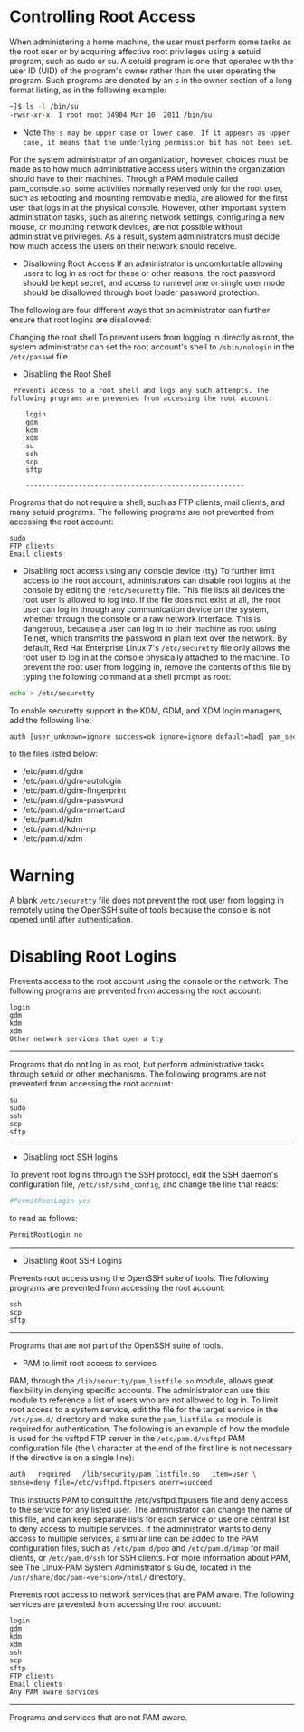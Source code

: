 # Controlling Root Access

When administering a home machine, the user must perform some tasks as the root user or by acquiring effective root privileges using a setuid program, such as sudo or su. A setuid program is one that operates with the user ID (UID) of the program's owner rather than the user operating the program. Such programs are denoted by an s in the owner section of a long format listing, as in the following example: 

```bash
~]$ ls -l /bin/su
-rwsr-xr-x. 1 root root 34904 Mar 10  2011 /bin/su
```
- Note
`The s may be upper case or lower case. If it appears as upper case, it means that the underlying permission bit has not been set`.

For the system administrator of an organization, however, choices must be made as to how much administrative access users within the organization should have to their machines. Through a PAM module called pam_console.so, some activities normally reserved only for the root user, such as rebooting and mounting removable media, are allowed for the first user that logs in at the physical console. However, other important system administration tasks, such as altering network settings, configuring a new mouse, or mounting network devices, are not possible without administrative privileges. As a result, system administrators must decide how much access the users on their network should receive. 

- Disallowing Root Access
If an administrator is uncomfortable allowing users to log in as root for these or other reasons, the root password should be kept secret, and access to runlevel one or single user mode should be disallowed through boot loader password protection.

 The following are four different ways that an administrator can further ensure that root logins are disallowed:

Changing the root shell
    To prevent users from logging in directly as root, the system administrator can set the root account's shell to `/sbin/nologin` in the `/etc/passwd` file. 
    
- Disabling the Root Shell

```
 Prevents access to a root shell and logs any such attempts. The following programs are prevented from accessing the root account:

    login
    gdm
    kdm
    xdm
    su
    ssh
    scp
    sftp 
    
    ------------------------------------------------------
```

Programs that do not require a shell, such as FTP clients, mail clients, and many setuid programs. The following programs are not prevented from accessing the root account:
```
sudo
FTP clients
Email clients 
```

- Disabling root access using any console device (tty)
    To further limit access to the root account, administrators can disable root logins at the console by editing the `/etc/securetty` file. This file lists all devices the root user is allowed to log into. If the file does not exist at all, the root user can log in through any communication device on the system, whether through the console or a raw network interface. This is dangerous, because a user can log in to their machine as root using Telnet, which transmits the password in plain text over the network.
    By default, Red Hat Enterprise Linux 7's `/etc/securetty` file only allows the root user to log in at the console physically attached to the machine. To prevent the root user from logging in, remove the contents of this file by typing the following command at a shell prompt as root: 
    
```bash
echo > /etc/securetty
```

To enable securetty support in the KDM, GDM, and XDM login managers, add the following line: 

```bash
auth [user_unknown=ignore success=ok ignore=ignore default=bad] pam_securetty.so
```
to the files listed below: 

- /etc/pam.d/gdm
- /etc/pam.d/gdm-autologin
- /etc/pam.d/gdm-fingerprint
- /etc/pam.d/gdm-password
- /etc/pam.d/gdm-smartcard
- /etc/pam.d/kdm
- /etc/pam.d/kdm-np
- /etc/pam.d/xdm 
    
    
# Warning
    
A blank `/etc/securetty` file does not prevent the root user from logging in remotely using the OpenSSH suite of tools because the console is not opened until after authentication. 


# Disabling Root Logins


 Prevents access to the root account using the console or the network. The following programs are prevented from accessing the root account:

    login
    gdm
    kdm
    xdm
    Other network services that open a tty 
 
 -------------------------------------------------
 
  Programs that do not log in as root, but perform administrative tasks through setuid or other mechanisms. The following programs are not prevented from accessing the root account:

    su
    sudo
    ssh
    scp
    sftp 
---------------------------------------------------


- Disabling root SSH logins

To prevent root logins through the SSH protocol, edit the SSH daemon's configuration file, `/etc/ssh/sshd_config`, and change the line that reads: 

```bash
#PermitRootLogin yes
```
to read as follows: 

```bash
PermitRootLogin no
```
-------------------------------------------------------


- Disabling Root SSH Logins


 Prevents root access using the OpenSSH suite of tools. The following programs are prevented from accessing the root account:

    ssh
    scp
    sftp 
-------------------------------------------------------

Programs that are not part of the OpenSSH suite of tools. 


- PAM to limit root access to services

PAM, through the `/lib/security/pam_listfile.so` module, allows great flexibility in denying specific accounts. The administrator can use this module to reference a list of users who are not allowed to log in. To limit root access to a system service, edit the file for the target service in the `/etc/pam.d/` directory and make sure the `pam_listfile.so` module is required for authentication.
The following is an example of how the module is used for the vsftpd FTP server in the `/etc/pam.d/vsftpd` PAM configuration file (the \ character at the end of the first line is not necessary if the directive is on a single line): 
    
```bash
auth   required   /lib/security/pam_listfile.so   item=user \
sense=deny file=/etc/vsftpd.ftpusers onerr=succeed
```
 This instructs PAM to consult the /etc/vsftpd.ftpusers file and deny access to the service for any listed user. The administrator can change the name of this file, and can keep separate lists for each service or use one central list to deny access to multiple services.
If the administrator wants to deny access to multiple services, a similar line can be added to the PAM configuration files, such as `/etc/pam.d/pop` and `/etc/pam.d/imap` for mail clients, or `/etc/pam.d/ssh` for SSH clients.
For more information about PAM, see The Linux-PAM System Administrator's Guide, located in the `/usr/share/doc/pam-<version>/html/` directory. 
 
  Prevents root access to network services that are PAM aware. The following services are prevented from accessing the root account:

    login
    gdm
    kdm
    xdm
    ssh
    scp
    sftp
    FTP clients
    Email clients
    Any PAM aware services 
 ---------------------------------------------------------------------------
 
 Programs and services that are not PAM aware. 
 
 
